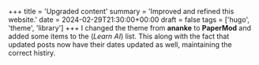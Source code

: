 +++
title = 'Upgraded content'
summary = 'Improved and refined this website.'
date = 2024-02-29T21:30:00+00:00
draft = false
tags = ['hugo', 'theme', 'library']
+++
I changed the theme from **ananke** to **PaperMod** and added some items to the (*Learn AI*) list.
This along with the fact that updated posts now have their dates updated as well, maintaining the correct histiry.

